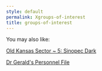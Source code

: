 ```yaml
---
style: default
permalink: Xgroups-of-interest
title: groups-of-interest
---
```

You may also like:

[Old Kansas Sector ~ 5: Sinopec Dark](http://scp-wiki.net/old-kansas-sector-part-5)

[Dr Gerald's Personnel File](http://scp-wiki.net/dr-gerald-s-personnel-file)
